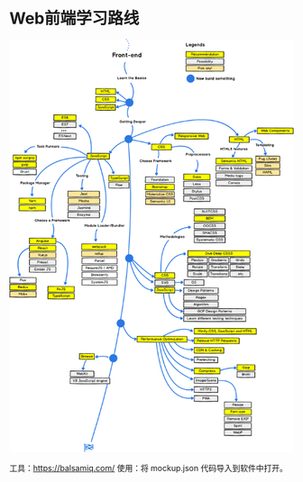 # Web前端学习路线

![](https://github.com/wxyudl/Front-end-Roadmap/blob/master/Front-end%20Roadmap.png?raw=true)


工具：https://balsamiq.com/
使用：将 mockup.json 代码导入到软件中打开。
